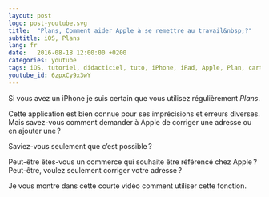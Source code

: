 ```yaml
---
layout: post
logo: post-youtube.svg
title:  "Plans, Comment aider Apple à se remettre au travail&nbsp;?"
subtitle: iOS, Plans
lang: fr
date:   2016-08-18 12:00:00 +0200
categories: youtube
tags: iOS, tutoriel, didacticiel, tuto, iPhone, iPad, Apple, Plan, cartes, erreur, correction
youtube_id: 6zpxCy9x3wY
---
```


Si vous avez un iPhone je suis certain que vous utilisez régulièrement _Plans_.

Cette application est bien connue pour ses imprécisions et erreurs diverses.
Mais savez-vous comment demander à Apple de corriger une adresse ou en ajouter une ?

Saviez-vous seulement que c’est possible ?

Peut-être êtes-vous un commerce qui souhaite être référencé chez Apple ?
Peut-être, voulez seulement corriger votre adresse ?

Je vous montre dans cette courte vidéo comment utiliser cette fonction.

